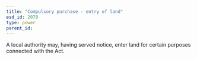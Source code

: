 ```yaml
---
title: "Compulsory purchase - entry of land"
esd_id: 2078
type: power
parent_id:  
---
```


A local authority may, having served notice, enter land for certain purposes connected with the Act.

